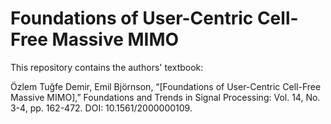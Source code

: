 Foundations of User-Centric Cell-Free Massive MIMO
==================

This repository contains the authors' textbook:

Özlem Tuğfe Demir, Emil Björnson, “[Foundations of User-Centric Cell-Free Massive MIMO],” Foundations and Trends in Signal Processing: Vol. 14, No. 3-4, pp. 162-472. DOI: 10.1561/2000000109.
